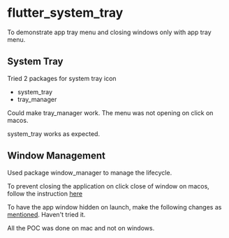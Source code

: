# flutter_system_tray

To demonstrate app tray menu and closing windows only with app tray menu.

## System Tray
Tried 2 packages for system tray icon
- system_tray
- tray_manager

Could make tray_manager work. The menu was not opening on click on macos.

system_tray works as expected.

## Window Management
Used package window_manager to manage the lifecycle.

To prevent closing the application on click close of window on macos, follow the instruction [here](https://pub.dev/documentation/window_manager/latest/#quit-on-close)

To have the app window hidden on launch, make the following changes as [mentioned](https://pub.dev/documentation/window_manager/latest/#hidden-at-launch). Haven't tried it.

All the POC was done on mac and not on windows.